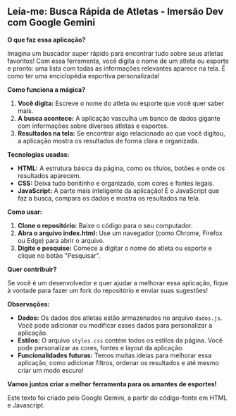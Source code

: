 ## Leia-me: Busca Rápida de Atletas - Imersão Dev com Google Gemini

**O que faz essa aplicação?**

Imagina um buscador super rápido para encontrar tudo sobre seus atletas favoritos! Com essa ferramenta, você digita o nome de um atleta ou esporte e pronto: uma lista com todas as informações relevantes aparece na tela. É como ter uma enciclopédia esportiva personalizada!

**Como funciona a mágica?**

1. **Você digita:** Escreve o nome do atleta ou esporte que você quer saber mais.
2. **A busca acontece:** A aplicação vasculha um banco de dados gigante com informações sobre diversos atletas e esportes.
3. **Resultados na tela:** Se encontrar algo relacionado ao que você digitou, a aplicação mostra os resultados de forma clara e organizada.

**Tecnologias usadas:**

* **HTML:** A estrutura básica da página, como os títulos, botões e onde os resultados aparecem.
* **CSS:** Deixa tudo bonitinho e organizado, com cores e fontes legais.
* **JavaScript:** A parte mais inteligente da aplicação! É o JavaScript que faz a busca, compara os dados e mostra os resultados na tela.

**Como usar:**

1. **Clone o repositório:** Baixe o código para o seu computador.
2. **Abra o arquivo index.html:** Use um navegador (como Chrome, Firefox ou Edge) para abrir o arquivo.
3. **Digite e pesquise:** Comece a digitar o nome do atleta ou esporte e clique no botão "Pesquisar".

**Quer contribuir?**

Se você é um desenvolvedor e quer ajudar a melhorar essa aplicação, fique à vontade para fazer um fork do repositório e enviar suas sugestões! 

**Observações:**

* **Dados:** Os dados dos atletas estão armazenados no arquivo `dados.js`. Você pode adicionar ou modificar esses dados para personalizar a aplicação.
* **Estilos:** O arquivo `styles.css` contém todos os estilos da página. Você pode personalizar as cores, fontes e layout da aplicação.
* **Funcionalidades futuras:** Temos muitas ideias para melhorar essa aplicação, como adicionar filtros, ordenar os resultados e até mesmo criar um modo escuro!

**Vamos juntos criar a melhor ferramenta para os amantes de esportes!**

Este texto foi criado pelo Google Gemini, a partir do código-fonte em HTML e Javascript.
